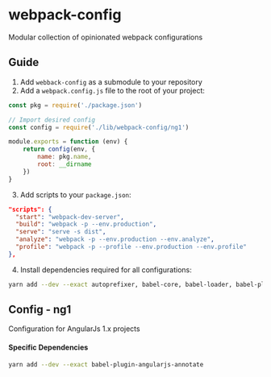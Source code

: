 # webpack-config

Modular collection of opinionated webpack configurations

## Guide

1. Add `webback-config` as a submodule to your repository
2. Add a `webpack.config.js` file to the root of your project:

```js
const pkg = require('./package.json')

// Import desired config
const config = require('./lib/webpack-config/ng1')

module.exports = function (env) {
    return config(env, {
        name: pkg.name,
        root: __dirname
    })
}
```

3. Add scripts to your `package.json`:
```json
"scripts": {
  "start": "webpack-dev-server",
  "build": "webpack -p --env.production",
  "serve": "serve -s dist",
  "analyze": "webpack -p --env.production --env.analyze",
  "profile": "webpack -p --profile --env.production --env.profile"
},
```

4. Install dependencies required for all configurations:
```bash
yarn add --dev --exact autoprefixer, babel-core, babel-loader, babel-plugin-syntax-dynamic-import, babel-preset-env, chunk-manifest-webpack-plugin, clean-webpack-plugin, compression-webpack-plugin, css-loader, extract-text-webpack-plugin, git-repo-info, html-loader, html-webpack-plugin, inline-chunk-manifest-html-webpack-plugin, node-sass, open-browser-webpack-plugin, postcss-loader, sass-lint, sass-loader, serve, stats-webpack-plugin, style-loader, svg-inline-loader, webpack, webpack-bundle-analyzer, webpack-dev-server, webpack-md5-hash, webpack-merge, zip-webpack-plugin
```

## Config - ng1

Configuration for AngularJs 1.x projects

#### Specific Dependencies
```bash
yarn add --dev --exact babel-plugin-angularjs-annotate
```
